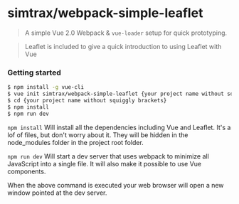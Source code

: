 # simtrax/webpack-simple-leaflet

> A simple Vue 2.0 Webpack & `vue-loader` setup for quick prototyping.

> Leaflet is included to give a quick introduction to using Leaflet with Vue

### Getting started

``` bash
$ npm install -g vue-cli
$ vue init simtrax/webpack-simple-leaflet {your project name without squiggly brackets}
$ cd {your project name without squiggly brackets}
$ npm install
$ npm run dev
```

```npm install```
Will install all the dependencies including Vue and Leaflet. It's a lof of files, but don't worry about it. They will be hidden in the node_modules folder in the project root folder.

```npm run dev```
Will start a dev server that uses webpack to minimize all JavaScript into a single file.
It will also make it possible to use Vue components.

When the above command is executed your web browser will open a new window pointed at the dev server.